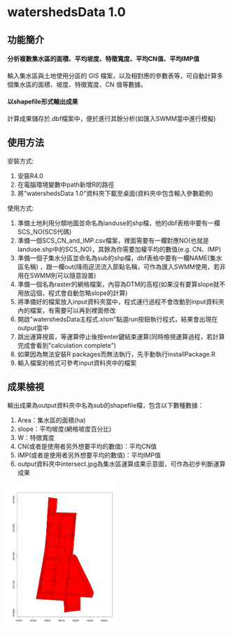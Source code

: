 # watershedsData 1.0



## 功能簡介
#### 分析複數集水區的面積、平均坡度、特徵寬度、平均CN值、平均IMP值
輸入集水區與土地使用分區的 GIS 檔案，以及相對應的參數表等，可自動計算多個集水區的面積、坡度、特徵寬度、CN 值等數據。


#### 以shapefile形式輸出成果

計算成果儲存於.dbf檔案中，便於進行其餘分析(如匯入SWMM當中進行模擬)



## 使用方法

安裝方式:

1. 安裝R4.0
2. 在電腦環境變數中path新增R的路徑
3. 將"watershedsData 1.0"資料夾下載至桌面(資料夾中包含輸入參數範例)

使用方式:

1. 準備土地利用分類地圖並命名為landuse的shp檔，他的dbf表格中要有一欄SCS_NO(SCS代碼)
2. 準備一個SCS_CN_and_IMP.csv檔案，裡面需要有一欄對應NO(也就是landuse.shp中的SCS_NO)，其餘為你需要加權平均的數值(e.g.  CN、IMP)
3. 準備一個子集水分區並命名為sub的shp檔，dbf表格中要有一欄NAME(集水區名稱)
   ，跟一欄out(降雨逕流流入節點名稱，可作為匯入SWMM使用，若非用在SWMM則可以隨意設置)
4. 準備一個名為raster的網格檔案，內容為DTM的高程(如果沒有要算slope就不用放這個，程式會自動忽略slope的計算)
5. 將準備好的檔案放入input資料夾當中，程式運行過程不會改動到input資料夾內的檔案，有需要可以再到裡面修改
6. 開啟"watershedsData主程式.xlsm"點選run按鈕執行程式，結果會出現在output當中
7. 跳出運算視窗，等運算停止後按enter鍵結束運算(同時檢視運算過程，若計算完成會看到"calculation  complete")
8. 如果因為無法安裝R  packages而無法執行，先手動執行installPackage.R
9. 輸入檔案的格式可參考input資料夾中的檔案

## 成果檢視

輸出成果為output資料夾中名為sub的shapefile檔，包含以下數種數據：

1. Area：集水區的面積(ha)
2. slope：平均坡度(網格坡度百分比)
3. W：特徵寬度
4. CN(或者是使用者另外想要平均的數值)：平均CN值
5. IMP(或者是使用者另外想要平均的數值)：平均IMP值
6. output資料夾中intersect.jpg為集水區運算成果示意圖，可作為初步判斷運算成果

<img src=".\sub.png" alt="sub" style="zoom: 50%;" />
